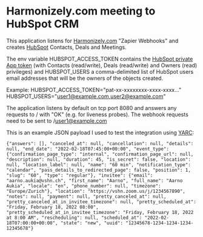 # Harmonizely.com meeting to HubSpot CRM

This application listens for [Harmonizely.com](https://harmonizely.com/?fpr=aarno62) "Zapier Webhooks" and creates [HubSpot](https://hubspot.com) Contacts, Deals and Meetings.

The env variable HUBSPOT_ACCESS_TOKEN contains the [HubSpot private App token](https://developers.hubspot.com/docs/api/private-apps) (with Contacts (read/write), Deals (read/write) and Owners (read) privileges) and HUBSPOT_USERS a comma-delimited list of HubSpot users email addresses that will be the owners of the objects created.

Example:
HUBSPOT_ACCESS_TOKEN="pat-xx-xxxxxxxx-xxxx-xxxx..."
HUBSPOT_USERS="user1@example.com,user2@example.com"

The application listens by default on tcp port 8080 and answers any requests to / with "OK" (e.g. for liveness probes). The webhook requests need to be sent to /user1@example.com

This is an example JSON payload I used to test the integration using [YARC](https://chrome.google.com/webstore/detail/yet-another-rest-client/ehafadccdcdedbhcbddihehiodgcddpl?hl=en):

```
{"answers": [], "canceled_at": null, "cancellation": null, "details": null, "end_date": "2022-02-18T07:45:00+00:00", "event_type": {"confirmation_page_type": "internal", "confirmation_page_url": null, "description": null, "duration": 45, "is_secret": false, "location": null, "location_label": null, "name": "60 min", "notification_type": "calendar", "pass_details_to_redirected_page": false, "position": 1, "slug": "60", "type": "regular"}, "invitee": {"email": "aarno.aukia@vshn.ch", "first_name": "Aarno", "full_name": "Aarno Aukia", "locale": "en", "phone_number": null, "timezone": "Europe/Zurich"}, "location": "https://vshn.zoom.us/j/1234567890", "notes": null, "payment": null, "pretty_canceled_at": null, "pretty_canceled_at_in_invitee_timezone": null, "pretty_scheduled_at": "Friday, February 18, 2022 08:00", "pretty_scheduled_at_in_invitee_timezone": "Friday, February 18, 2022 at 8:00 AM", "rescheduling": null, "scheduled_at": "2022-02-18T07:00:00+00:00", "state": "new", "uuid": "12345678-1234-1234-1234-12345678"}
```

